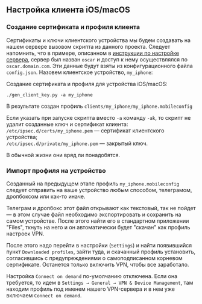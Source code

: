 ## Настройка клиента iOS/macOS

### Создание сертификата и профиля клиента

Сертификаты и ключи клиентского устройства мы будем создавать на нашем сервере вызовом скрипта из данного проекта. 
Следует напомнить, что в примере, описанном в [инструкции по настройке сервера](server.html), сервер был назван 
`oscar` и доступ к нему осуществлялся по `oscar.domain.com`. Эти данные будут взяты из конфигурационного файла 
`config.json`. Назовем клиентское устройство, `my_iphone`:

Создание сертификата и профиля для устройства iOS/macOS:

```
./gen_client_key.py -a my_iphone
```

В результате создан профиль `clients/my_iphone/my_iphone.mobileconfig`

Если указать при запуске скрипта вместо `-a` команду `-ak`, то скрипт не удалит созданные ключ и сертификат клиента:  
`/etc/ipsec.d/certs/my_iphone.pem` — сертификат клиентского устройства;  
`/etc/ipsec.d/private/my_iphone.pem` — закрытый ключ.

В обычной жизни они вряд ли понадобятся.

### Импорт профиля на устройство

Созданный на предыдущем этапе профиль `my_iphone.mobileconfig` следует отправить на ваше устройство любым 
способом, телеграмом, дропбоксом или как-то иначе.

Телеграм и дропбокс этот файл открывают как текстовый, так не пойдет — в этом случае файл необходимо экспортировать и 
сохранить на самом устройстве. После этого найти его в стандартном приложении 
"Files", ткнуть на него и он автоматически будет "скачан" как профиль настроек VPN.

После этого надо перейти в настройки (`Settings`) и найти появившийся пункт `Downloaded profiles`, зайти туда, и скачанный профиль установить, 
согласившись с предупреждениями о самоподписанном корневом сертификате. Останется только включить VPN, чтобы все 
заработало.

Настройка `Connect on demand` по-умолчанию отключена. Если она требуется, 
то идем в `Settings → General → VPN & Device Management`, там находим профиль под именем нашего 
VPN-сервера и в нем уже включаем `Connect on demand`.
